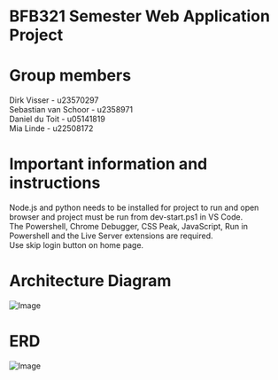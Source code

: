 # BFB321 Semester Web Application Project
# Group members
Dirk Visser - u23570297<br>
Sebastian van Schoor - u2358971<br>
Daniel du Toit - u05141819<br>
Mia Linde - u22508172<br>
# Important information and instructions
 Node.js and python needs to be installed for project to run and open browser and project must be run from dev-start.ps1 in VS Code.<br> 
 The Powershell, Chrome Debugger, CSS Peak, JavaScript, Run in Powershell and the Live Server extensions are required.<br>
 Use skip login button on home page.<br>
 
 
# Architecture Diagram
![Image](https://github.com/user-attachments/assets/d289abc7-6a48-486d-ab00-2c97f76551ba)
# ERD
![Image](https://github.com/user-attachments/assets/60f30ecb-ddce-4ca2-8dc5-b633244d0aca)

